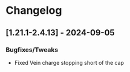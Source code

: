 # Changelog

## [1.21.1-2.4.13] - 2024-09-05
### Bugfixes/Tweaks
- Fixed Vein charge stopping short of the cap


